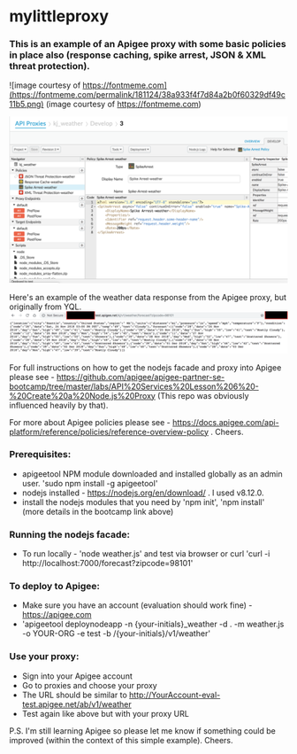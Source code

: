 # mylittleproxy
### This is an example of an Apigee proxy with some basic policies in place also (response caching, spike arrest, JSON &amp; XML threat protection).

![image courtesy of https://fontmeme.com](https://fontmeme.com/permalink/181124/38a933f4f7d84a2b0f60329df49c11b5.png)
(image courtesy of https://fontmeme.com)


![Screenshot of this proxy from Apigee UI (for evaluation account)](https://raw.githubusercontent.com/kristianjaeger/mylittleproxy/f5d6f8e01e46c70a385514b6cde09637824b5f39/proxyFromApigeeUi.png)        

Here's an example of the weather data response from the Apigee proxy, but originally from YQL.
![Weather data JSON response](https://raw.githubusercontent.com/kristianjaeger/mylittleproxy/master/jsonResponse.png)

For full instructions on how to get the nodejs facade and proxy into Apigee please see - https://github.com/apigee/apigee-partner-se-bootcamp/tree/master/labs/API%20Services%20Lesson%206%20-%20Create%20a%20Node.js%20Proxy (This repo was obviously influenced heavily by that).

For more about Apigee policies please see - https://docs.apigee.com/api-platform/reference/policies/reference-overview-policy . Cheers.

### Prerequisites:
* apigeetool NPM module downloaded and installed globally as an admin user. 'sudo npm install -g apigeetool'
* nodejs installed - https://nodejs.org/en/download/ . I used v8.12.0.
* install the nodejs modules that you need by 'npm init', 'npm install' (more details in the bootcamp link above)

### Running the nodejs facade:
* To run locally - 'node weather.js' and test via browser or curl 'curl -i http://localhost:7000/forecast?zipcode=98101'

### To deploy to Apigee:
* Make sure you have an account (evaluation should work fine) - https://apigee.com
* 'apigeetool deploynodeapp -n {your-initials}_weather -d . -m weather.js -o YOUR-ORG -e test -b /{your-initials}/v1/weather'

### Use your proxy:
* Sign into your Apigee account
* Go to proxies and choose your proxy
* The URL should be similar to http://YourAccount-eval-test.apigee.net/ab/v1/weather
* Test again like above but with your proxy URL

P.S. I'm still learning Apigee so please let me know if something could be improved (within the context of this simple example).  Cheers.
